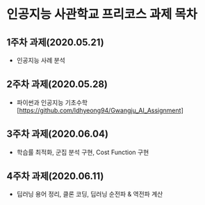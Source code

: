 # 인공지능 사관학교 프리코스 과제 목차

## 1주차 과제(2020.05.21)
+ 인공지능 사례 분석

## 2주차 과제(2020.05.28)
+ 파이썬과 인공지능 기초수학 [https://github.com/ldhyeong94/Gwangju_AI_Assignment]

## 3주차 과제(2020.06.04)
+ 학습률 최적화, 군집 분석 구현, Cost Function 구현

## 4주차 과제(2020.06.11)
+ 딥러닝 용어 정리, 클론 코딩, 딥러닝 순전파 & 역전파 계산
